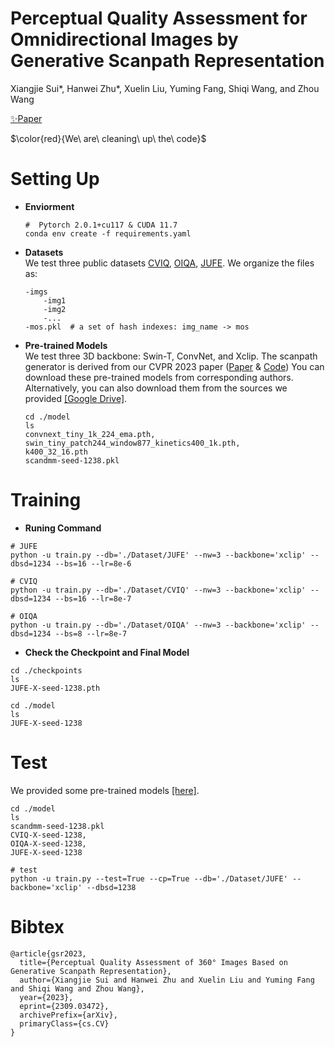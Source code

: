# Perceptual Quality Assessment for Omnidirectional Images by Generative Scanpath Representation
Xiangjie Sui*, Hanwei Zhu*, Xuelin Liu, Yuming Fang, Shiqi Wang, and Zhou Wang  
  
[:sparkles:Paper](https://arxiv.org/abs/2309.03472)

$\color{red}{We\ are\ cleaning\ up\ the\ code}$

# Setting Up  
* __Enviorment__  
  ```
  #  Pytorch 2.0.1+cu117 & CUDA 11.7 
  conda env create -f requirements.yaml
  ```
* __Datasets__  
  We test three public datasets [CVIQ](https://github.com/sunwei925/CVIQDatabase), [OIQA](https://mega.nz/file/FqxxRQRR#4Ju2qcmmo6Ced_7nRBXXqAaDcjqxjH2uUFnXIeyE2ts), [JUFE](https://github.com/LXLHXL123/JUFE-VRIQA). We organize the files as:
  ```
  -imgs
      -img1
      -img2
      -...
  -mos.pkl  # a set of hash indexes: img_name -> mos 
  ```
* __Pre-trained Models__    
   We test three 3D backbone: Swin-T, ConvNet, and Xclip. The scanpath generator is derived from our CVPR 2023 paper ([Paper](https://ece.uwaterloo.ca/~z70wang/publications/CVPR23_scanPath360Image.pdf) & [Code](https://github.com/xiangjieSui/ScanDMM)) You can download these pre-trained models from corresponding authors. Alternatively, you can also download them from the sources we provided [[Google Drive]](https://drive.google.com/drive/folders/1Mw3Ep4FJU8G0Ft9DCgPBj1LLFesMUnhU?usp=drive_link).
   ```
   cd ./model
   ls
   convnext_tiny_1k_224_ema.pth,
   swin_tiny_patch244_window877_kinetics400_1k.pth,
   k400_32_16.pth
   scandmm-seed-1238.pkl
   ```
# Training  
* __Runing Command__  
```
# JUFE
python -u train.py --db='./Dataset/JUFE' --nw=3 --backbone='xclip' --dbsd=1234 --bs=16 --lr=8e-6

# CVIQ
python -u train.py --db='./Dataset/CVIQ' --nw=3 --backbone='xclip' --dbsd=1234 --bs=16 --lr=8e-7

# OIQA
python -u train.py --db='./Dataset/OIQA' --nw=3 --backbone='xclip' --dbsd=1234 --bs=8 --lr=8e-7
```
* __Check the Checkpoint and Final Model__  
```
cd ./checkpoints
ls
JUFE-X-seed-1238.pth

cd ./model
ls
JUFE-X-seed-1238 
```
# Test  
We provided some pre-trained models [[here]](https://drive.google.com/drive/folders/1djA83UB5bcf-ue5YvW6CUa5e9A_-KE20?usp=drive_link).
```
cd ./model
ls
scandmm-seed-1238.pkl
CVIQ-X-seed-1238,
OIQA-X-seed-1238,
JUFE-X-seed-1238

# test
python -u train.py --test=True --cp=True --db='./Dataset/JUFE' --backbone='xclip' --dbsd=1238 
```

# Bibtex
```
@article{gsr2023,
  title={Perceptual Quality Assessment of 360° Images Based on Generative Scanpath Representation},
  author={Xiangjie Sui and Hanwei Zhu and Xuelin Liu and Yuming Fang and Shiqi Wang and Zhou Wang},
  year={2023},
  eprint={2309.03472},
  archivePrefix={arXiv},
  primaryClass={cs.CV}
}
